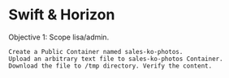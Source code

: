 # Swift & Horizon

Objective 1: Scope lisa/admin.

```
Create a Public Container named sales-ko-photos.
Upload an arbitrary text file to sales-ko-photos Container.
Download the file to /tmp directory. Verify the content.
```
